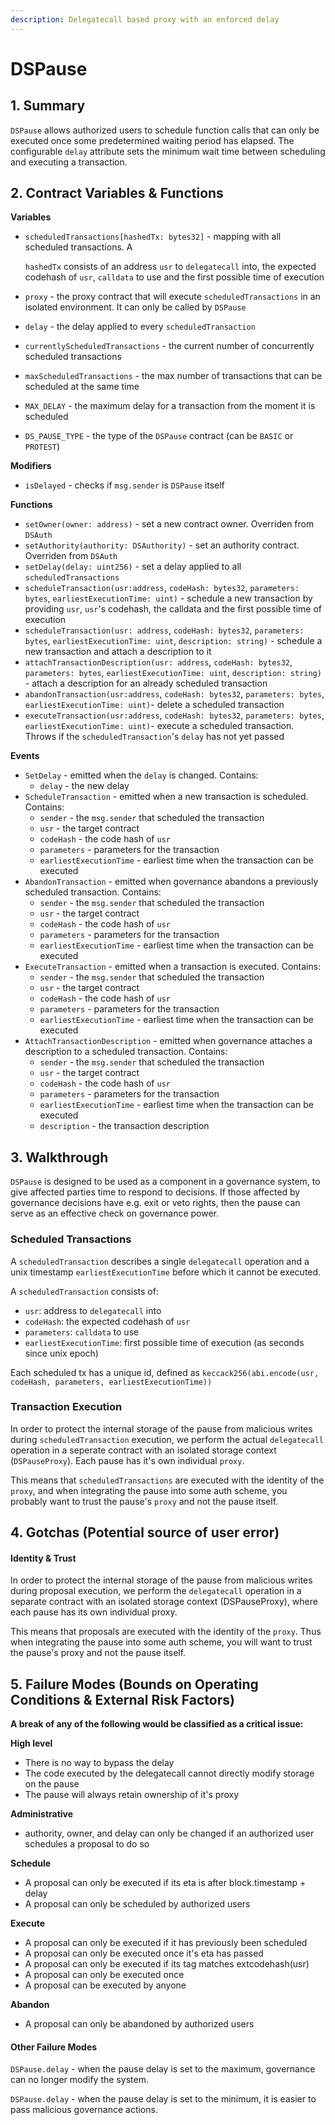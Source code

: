 ```yaml
---
description: Delegatecall based proxy with an enforced delay
---
```


# DSPause

## 1. Summary <a href="#1-introduction-summary" id="1-introduction-summary"></a>

`DSPause` allows authorized users to schedule function calls that can only be executed once some predetermined waiting period has elapsed. The configurable `delay` attribute sets the minimum wait time between scheduling and executing a transaction.

## 2. Contract Variables & Functions <a href="#2-contract-details" id="2-contract-details"></a>

**Variables**

*   `scheduledTransactions[hashedTx: bytes32]` - mapping with all scheduled transactions. A

    `hashedTx` consists of an address `usr` to `delegatecall` into, the expected codehash of `usr`, `calldata` to use and the first possible time of execution
* `proxy` - the proxy contract that will execute `scheduledTransactions` in an isolated environment. It can only be called by `DSPause`
* `delay` - the delay applied to every `scheduledTransaction`
* `currentlyScheduledTransactions` - the current number of concurrently scheduled transactions
* `maxScheduledTransactions` - the max number of transactions that can be scheduled at the same time
* `MAX_DELAY` - the maximum delay for a transaction from the moment it is scheduled
* `DS_PAUSE_TYPE` - the type of the `DSPause` contract (can be `BASIC` or `PROTEST`)

**Modifiers**

* `isDelayed` - checks if `msg.sender` is `DSPause` itself

**Functions**

* `setOwner(owner: address)` - set a new contract owner. Overriden from `DSAuth`
* `setAuthority(authority: DSAuthority)` - set an authority contract. Overriden from `DSAuth`
* `setDelay(delay: uint256)` - set a delay applied to all `scheduledTransactions`
* `scheduleTransaction(usr:address`, `codeHash: bytes32`, `parameters: bytes`, `earliestExecutionTime: uint)` - schedule a new transaction by providing `usr`, `usr`'s codehash, the calldata and the first possible time of execution
* `scheduleTransaction(usr: address`, `codeHash: bytes32`, `parameters: bytes`, `earliestExecutionTime: uint`, `description: string)` - schedule a new transaction and attach a description to it
* `attachTransactionDescription(usr: address`, `codeHash: bytes32`, `parameters: bytes`, `earliestExecutionTime: uint`, `description: string)` - attach a description for an already scheduled transaction
* `abandonTransaction(usr:address`, `codeHash: bytes32`, `parameters: bytes`, `earliestExecutionTime: uint)`- delete a scheduled transaction
* `executeTransaction(usr:address`, `codeHash: bytes32`, `parameters: bytes`, `earliestExecutionTime: uint)`- execute a scheduled transaction. Throws if the `scheduledTransaction`'s `delay` has not yet passed

**Events**

* `SetDelay` - emitted when the `delay` is changed. Contains:
  * `delay` - the new delay
* `ScheduleTransaction` - emitted when a new transaction is scheduled. Contains:
  * `sender` - the `msg.sender` that scheduled the transaction
  * `usr` - the target contract
  * `codeHash` - the code hash of `usr`
  * `parameters` - parameters for the transaction
  * `earliestExecutionTime` - earliest time when the transaction can be executed
* `AbandonTransaction` - emitted when governance abandons a previously scheduled transaction. Contains:
  * `sender` - the `msg.sender` that scheduled the transaction
  * `usr` - the target contract
  * `codeHash` - the code hash of `usr`
  * `parameters` - parameters for the transaction
  * `earliestExecutionTime` - earliest time when the transaction can be executed
* `ExecuteTransaction` - emitted when a transaction is executed. Contains:
  * `sender` - the `msg.sender` that scheduled the transaction
  * `usr` - the target contract
  * `codeHash` - the code hash of `usr`
  * `parameters` - parameters for the transaction
  * `earliestExecutionTime` - earliest time when the transaction can be executed
* `AttachTransactionDescription` - emitted when governance attaches a description to a scheduled transaction. Contains:
  * `sender` - the `msg.sender` that scheduled the transaction
  * `usr` - the target contract
  * `codeHash` - the code hash of `usr`
  * `parameters` - parameters for the transaction
  * `earliestExecutionTime` - earliest time when the transaction can be executed
  * `description` - the transaction description

## 3. Walkthrough <a href="#3-key-mechanisms-and-concepts" id="3-key-mechanisms-and-concepts"></a>

`DSPause` is designed to be used as a component in a governance system, to give affected parties time to respond to decisions. If those affected by governance decisions have e.g. exit or veto rights, then the pause can serve as an effective check on governance power.

### Scheduled Transactions

A `scheduledTransaction` describes a single `delegatecall` operation and a unix timestamp `earliestExecutionTime` before which it cannot be executed.

A `scheduledTransaction` consists of:

* `usr`: address to `delegatecall` into
* `codeHash`: the expected codehash of `usr`
* `parameters`: `calldata` to use
* `earliestExecutionTime`: first possible time of execution (as seconds since unix epoch)

Each scheduled tx has a unique id, defined as `keccack256(abi.encode(usr, codeHash, parameters, earliestExecutionTime))`

### Transaction Execution

In order to protect the internal storage of the pause from malicious writes during `scheduledTransaction` execution, we perform the actual `delegatecall` operation in a seperate contract with an isolated storage context (`DSPauseProxy`). Each pause has it's own individual `proxy`.

This means that `scheduledTransactions` are executed with the identity of the `proxy`, and when integrating the pause into some auth scheme, you probably want to trust the pause's `proxy` and not the pause itself.

## 4. Gotchas (Potential source of user error) <a href="#4-gotchas" id="4-gotchas"></a>

#### **Identity & Trust**

In order to protect the internal storage of the pause from malicious writes during proposal execution, we perform the `delegatecall` operation in a separate contract with an isolated storage context (DSPauseProxy), where each pause has its own individual proxy.

This means that proposals are executed with the identity of the `proxy`. Thus when integrating the pause into some auth scheme, you will want to trust the pause's proxy and not the pause itself.

## 5. Failure Modes (Bounds on Operating Conditions & External Risk Factors) <a href="#5-failure-modes" id="5-failure-modes"></a>

**A break of any of the following would be classified as a critical issue:**

**High level**

* There is no way to bypass the delay
* The code executed by the delegatecall cannot directly modify storage on the pause
* The pause will always retain ownership of it's proxy

**Administrative**

* authority, owner, and delay can only be changed if an authorized user schedules a proposal to do so

**Schedule**

* A proposal can only be executed if its eta is after block.timestamp + delay
* A proposal can only be scheduled by authorized users

**Execute**

* A proposal can only be executed if it has previously been scheduled
* A proposal can only be executed once it's eta has passed
* A proposal can only be executed if its tag matches extcodehash(usr)
* A proposal can only be executed once
* A proposal can be executed by anyone

**Abandon**

* A proposal can only be abandoned by authorized users

#### Other Failure Modes

`DSPause.delay` - when the pause delay is set to the maximum, governance can no longer modify the system.

`DSPause.delay` - when the pause delay is set to the minimum, it is easier to pass malicious governance actions.
